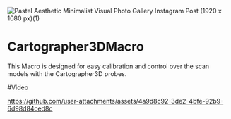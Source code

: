 ![Pastel Aesthetic Minimalist Visual Photo Gallery Instagram Post (1920 x 1080 px)(1)](https://github.com/user-attachments/assets/9366e920-5826-476a-b998-ef8317789a6b)

# Cartographer3DMacro
This Macro is designed for easy calibration and control over the scan models with the Cartographer3D probes.


#Video



https://github.com/user-attachments/assets/4a9d8c92-3de2-4bfe-92b9-6d98d84ced8c


